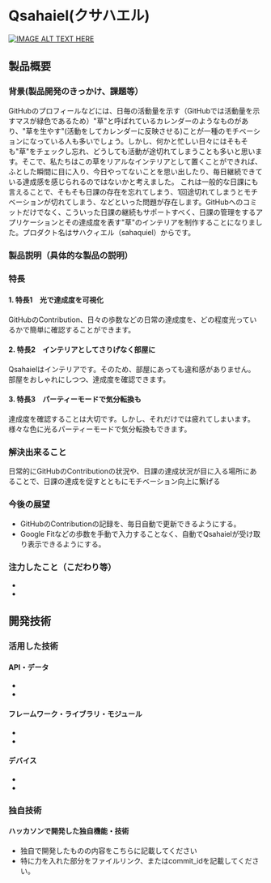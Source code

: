 # Qsahaiel(クサハエル)

[![IMAGE ALT TEXT HERE](https://user-images.githubusercontent.com/63544513/197244477-cd92702d-1dc1-4da6-ade7-4f1d58f7f0c1.png)](https://www.youtube.com/watch?v=LUPQFB4QyVo)

## 製品概要
### 背景(製品開発のきっかけ、課題等）
  GitHubのプロフィールなどには、日毎の活動量を示す（GitHubでは活動量を示すマスが緑色であるため）"草"と呼ばれているカレンダーのようなものがあり、"草を生やす"(活動をしてカレンダーに反映させる)ことが一種のモチベーションになっている人も多いでしょう。しかし、何かと忙しい日々にはそもそも"草"をチェックし忘れ、どうしても活動が途切れてしまうことも多いと思います。そこで、私たちはこの草をリアルなインテリアとして置くことができれば、ふとした瞬間に目に入り、今日やってないことを思い出したり、毎日継続できている達成感を感じられるのではないかと考えました。
  これは一般的な日課にも言えることで、そもそも日課の存在を忘れてしまう、1回途切れてしまうとモチベーションが切れてしまう、などといった問題が存在します。GitHubへのコミットだけでなく、こういった日課の継続もサポートすべく、日課の管理をするアプリケーションとその達成度を表す"草"のインテリアを制作することになりました。プロダクト名はサハクィエル（sahaquiel）からです。

### 製品説明（具体的な製品の説明）
### 特長
#### 1. 特長1　光で達成度を可視化
GitHubのContribution、日々の歩数などの日常の達成度を、どの程度光っているかで簡単に確認することができます。
#### 2. 特長2　インテリアとしてさりげなく部屋に
Qsahaielはインテリアです。そのため、部屋にあっても違和感がありません。
部屋をおしゃれにしつつ、達成度を確認できます。
#### 3. 特長3　パーティーモードで気分転換も
達成度を確認することは大切です。しかし、それだけでは疲れてしまいます。
様々な色に光るパーティーモードで気分転換もできます。

### 解決出来ること
  日常的にGitHubのContributionの状況や、日課の達成状況が目に入る場所にあることで、日課の達成を促すとともにモチベーション向上に繋げる

### 今後の展望
* GitHubのContributionの記録を、毎日自動で更新できるようにする。
* Google Fitなどの歩数を手動で入力することなく、自動でQsahaielが受け取り表示できるようにする。

### 注力したこと（こだわり等）
* 
* 

## 開発技術
### 活用した技術
#### API・データ
* 
* 

#### フレームワーク・ライブラリ・モジュール
* 
* 

#### デバイス
* 
* 

### 独自技術
#### ハッカソンで開発した独自機能・技術
* 独自で開発したものの内容をこちらに記載してください
* 特に力を入れた部分をファイルリンク、またはcommit_idを記載してください。
